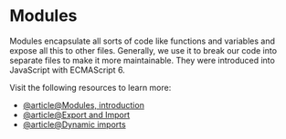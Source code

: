 # Modules

Modules encapsulate all sorts of code like functions and variables and expose all this to other files. Generally, we use it to break our code into separate files to make it more maintainable. They were introduced into JavaScript with ECMAScript 6.

Visit the following resources to learn more:

- [@article@Modules, introduction](https://javascript.info/modules-intro)
- [@article@Export and Import](https://javascript.info/import-export)
- [@article@Dynamic imports](https://javascript.info/modules-dynamic-imports)
